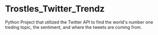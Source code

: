 # Trostles_Twitter_Trendz
 Python Project that utilized the Twitter API to find the world's number one treding topic, the sentiment, and where the tweets are coming from.
